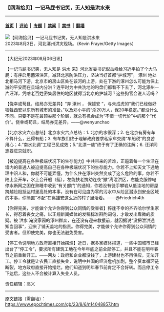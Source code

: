 ### 【网海拾贝】一记马屁书记笑，无人知是洪水来

---

#### [首页](../../../..?n14048857) &nbsp;|&nbsp; [评论](../../../../../epoch-comment?n14048857) &nbsp;|&nbsp; [专题](../../../../../epoch-special?n14048857) &nbsp;|&nbsp; [禁闻](../../../../../epoch-news?n14048857) &nbsp;|&nbsp; [禁书](../../../../../books?n14048857) &nbsp;|&nbsp; [翻墙](https://github.com/gfw-breaker/nogfw/blob/master/README.md?n14048857)


<div><img alt="【网海拾贝】一记马屁书记笑，无人知是洪水来" class="attachment-djy_600_400 size-djy_600_400 wp-post-image" src="https://i.epochtimes.com/assets/uploads/2023/08/id14048859-GettyImages-1590009484-.jpeg"/>
<div class="caption">
 2023年8月3日，河北涿州洪灾现场。（Kevin Frayer/Getty Images）
</div></div><hr/><div class="post_content" id="artbody" itemprop="articleBody">
 <!-- article content begin -->
 <p>
  【大纪元2023年08月06日讯】
 </p>
 <p>
  【一记马屁书记笑，无人知是
  <ok href="https://www.epochtimes.com/gb/tag/%E6%B4%AA%E6%B0%B4.html">
   洪水
  </ok>
  来】河北省委书记倪岳峰给习近平拍了个大马屁：有序启用蓄滞洪区，减轻北京防洪压力，坚决当好首都“护城河”。
  <ok href="https://www.epochtimes.com/gb/tag/%E6%B6%BF%E5%B7%9E.html">
   涿州
  </ok>
  地处北拒马河下游，北京市的房山区处在该河的上游，处在下游的涿州怎么可能为保上游的平安而在县域内分洪？连平时为中共洗地的叼盘们都看不下去了，河北涿州一片汪洋，凭啥老百姓密集居住的地区就得当北京的护城河？这些狗官会说人话吗？
 </p>
 <p>
  【侥幸或苟且，结局亦无差异】“弃
  <ok href="https://www.epochtimes.com/gb/tag/%E6%B6%BF%E5%B7%9E.html">
   涿州
  </ok>
  ，
  <ok href="https://www.epochtimes.com/gb/tag/%E4%BF%9D%E9%9B%84%E5%AE%89.html">
   保雄安
  </ok>
  ”，与朱成虎的“我们已经做好牺牲西安以东所有城市的准备。”以及邓小平的“杀20万人，保20年稳定。”都没什么不同。只要不是在最顶尖那个阶层，就总有机会成为“不惜一切代价”中的那个“代价”。侥幸或苟且，结局亦无差异。——@wenyunchao
 </p>
 <p>
  【北京水灾六点总结】北京水灾六点总结：1. 北京的水很深；2. 在北京有房有车不算什么，还得有船；3. 有车族们终于理解政府要求私家车交纳“车船税”的良苦用心；4.“南水北调”工程已见成效；5.“北漂一族”终于有了正确的注解；6. 汪洋同志要进京就职。
 </p>
 <p>
  【被迫提高在各种极端状况下的生存能力】中共带来的苦难，正逼着每一个生活在墙内的普通人被迫提高自己在各种极端状况下的生存能力。你若不上知天文下通地理中识人和，你就不可能弄懂，为什么住在涿州突然变成了这么危险的事。你若不陆上会开车，水上会开船（艇），左能扶老携幼连夜“撤”离泄洪区，右能克服停电停水断网之困在熟睡中收到“有关部门”的通知，你若没有徒手攀岩从低洼地的房屋跨越险阻抵达村里高处的本事，没有在可见度为零的污水中从险区潜泳到安全区域的本事，你简直“不配”在离雄安这么近的村子里活着。——@Friedrich4th
 </p>
 <p>
  【你得完美，才能做个允许你得到公众同情的受害者】猝逢不幸的齐齐哈尔学生家长，得忍着丧女之痛，以正规新闻媒体的发稿标准斟酌词句，才敢发出卑微的质疑。被
  <ok href="https://www.epochtimes.com/gb/tag/%E6%B4%AA%E6%B0%B4.html">
   洪水
  </ok>
  淹没家园的涿州群众，在还没有迎来救援前，就因据说“没把泄洪通知当回事”，迎来了铺天盖地的指责。你得完美，才能做个允许你得到公众同情的受害者。但即使完美，你也无法避免受害。
 </p>
 <p>
  【停工令说明地方政府直接开始摆烂】近日，据多家媒体报道，一些中国城市已经出台了“停工令”，要求所有建筑工地在今年年底之前全部停工，并且不能在明年春节之前重新开工。——网友：政府和企业都没钱了，上游建材也不再供应，无法开工。停工令就是让农民工直接失业，说明中共国的经济危机加剧，整个资本循环链断裂，地方政府直接开始摆烂。他们知道到明年春节前肯定不会好转。而且停工令下达后，这些人不会被计算入失业人员。
 </p>
 <p>
  责任编辑：高义
 </p>
 <!-- article content end -->
 <div id="below_article_ad">
 </div>
</div>


---

原文链接（需翻墙）：https://www.epochtimes.com/gb/23/8/6/n14048857.htm